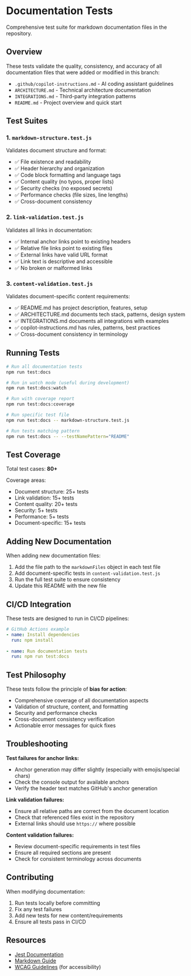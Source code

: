 # Documentation Tests

Comprehensive test suite for markdown documentation files in the repository.

## Overview

These tests validate the quality, consistency, and accuracy of all documentation files that were added or modified in this branch:

- `.github/copilot-instructions.md` - AI coding assistant guidelines
- `ARCHITECTURE.md` - Technical architecture documentation
- `INTEGRATIONS.md` - Third-party integration patterns
- `README.md` - Project overview and quick start

## Test Suites

### 1. `markdown-structure.test.js`

Validates document structure and format:
- ✅ File existence and readability
- ✅ Header hierarchy and organization
- ✅ Code block formatting and language tags
- ✅ Content quality (no typos, proper lists)
- ✅ Security checks (no exposed secrets)
- ✅ Performance checks (file sizes, line lengths)
- ✅ Cross-document consistency

### 2. `link-validation.test.js`

Validates all links in documentation:
- ✅ Internal anchor links point to existing headers
- ✅ Relative file links point to existing files
- ✅ External links have valid URL format
- ✅ Link text is descriptive and accessible
- ✅ No broken or malformed links

### 3. `content-validation.test.js`

Validates document-specific content requirements:
- ✅ README.md has project description, features, setup
- ✅ ARCHITECTURE.md documents tech stack, patterns, design system
- ✅ INTEGRATIONS.md documents all integrations with examples
- ✅ copilot-instructions.md has rules, patterns, best practices
- ✅ Cross-document consistency in terminology

## Running Tests

```bash
# Run all documentation tests
npm run test:docs

# Run in watch mode (useful during development)
npm run test:docs:watch

# Run with coverage report
npm run test:docs:coverage

# Run specific test file
npm run test:docs -- markdown-structure.test.js

# Run tests matching pattern
npm run test:docs -- --testNamePattern="README"
```

## Test Coverage

Total test cases: **80+**

Coverage areas:
- Document structure: 25+ tests
- Link validation: 15+ tests
- Content quality: 20+ tests
- Security: 5+ tests
- Performance: 5+ tests
- Document-specific: 15+ tests

## Adding New Documentation

When adding new documentation files:

1. Add the file path to the `markdownFiles` object in each test file
2. Add document-specific tests in `content-validation.test.js`
3. Run the full test suite to ensure consistency
4. Update this README with the new file

## CI/CD Integration

These tests are designed to run in CI/CD pipelines:

```yaml
# GitHub Actions example
- name: Install dependencies
  run: npm install
  
- name: Run documentation tests
  run: npm run test:docs
```

## Test Philosophy

These tests follow the principle of **bias for action**:

- Comprehensive coverage of all documentation aspects
- Validation of structure, content, and formatting
- Security and performance checks
- Cross-document consistency verification
- Actionable error messages for quick fixes

## Troubleshooting

**Test failures for anchor links:**
- Anchor generation may differ slightly (especially with emojis/special chars)
- Check the console output for available anchors
- Verify the header text matches GitHub's anchor generation

**Link validation failures:**
- Ensure all relative paths are correct from the document location
- Check that referenced files exist in the repository
- External links should use `https://` where possible

**Content validation failures:**
- Review document-specific requirements in test files
- Ensure all required sections are present
- Check for consistent terminology across documents

## Contributing

When modifying documentation:

1. Run tests locally before committing
2. Fix any test failures
3. Add new tests for new content/requirements
4. Ensure all tests pass in CI/CD

## Resources

- [Jest Documentation](https://jestjs.io/)
- [Markdown Guide](https://www.markdownguide.org/)
- [WCAG Guidelines](https://www.w3.org/WAI/WCAG21/quickref/) (for accessibility)